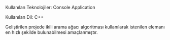 Kullanılan Teknolojiler: Console Application

Kullanılan Dil: C++

Geliştirilen projede ikili arama ağacı algoritması kullanılarak istenilen elemanı en hızlı şekilde bulunabilmesi amaçlanmıştır.

